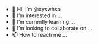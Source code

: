 - 👋 Hi, I’m @xyswhsp
- 👀 I’m interested in ...
- 🌱 I’m currently learning ...
- 💞️ I’m looking to collaborate on ...
- 📫 How to reach me ...

<!---
xyswhsp/xyswhsp is a ✨ special ✨ repository because its `README.md` (this file) appears on your GitHub profile.
You can click the Preview link to take a look at your changes.
--->
